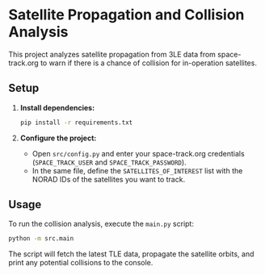 # Satellite Propagation and Collision Analysis

This project analyzes satellite propagation from 3LE data from space-track.org to warn if there is a chance of collision for in-operation satellites.

## Setup

1.  **Install dependencies:**

    ```bash
    pip install -r requirements.txt
    ```

2.  **Configure the project:**

    - Open `src/config.py` and enter your space-track.org credentials (`SPACE_TRACK_USER` and `SPACE_TRACK_PASSWORD`).
    - In the same file, define the `SATELLITES_OF_INTEREST` list with the NORAD IDs of the satellites you want to track.

## Usage

To run the collision analysis, execute the `main.py` script:

```bash
python -m src.main
```

The script will fetch the latest TLE data, propagate the satellite orbits, and print any potential collisions to the console.
